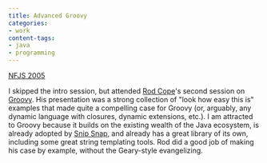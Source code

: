 ```yaml
---
title: Advanced Groovy
categories:
- work
content-tags:
- java
- programming
---
```


[NFJS 2005](gateway-software-symposium-2005.html)

I skipped the intro session, but attended [Rod Cope][1]'s second session on [Groovy][2].  His presentation was a strong collection of "look how easy this is" examples that made quite a compelling case for Groovy (or, arguably, any dynamic language with closures, dynamic extensions, etc.).  I am attracted to Groovy because it builds on the existing wealth of the Java ecosystem, is already adopted by [Snip Snap][3], and already has a great library of its own, including some great string templating tools.  Rod did a good job of making his case by example, without the Geary-style evangelizing.

   [1]: http://www.openlogic.com/company.php?content=management
   [2]: http://groovy.codehaus.org/
   [3]: http://snipsnap.org/
